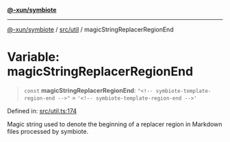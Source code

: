 [**@-xun/symbiote**](../../../README.md)

***

[@-xun/symbiote](../../../README.md) / [src/util](../README.md) / magicStringReplacerRegionEnd

# Variable: magicStringReplacerRegionEnd

> `const` **magicStringReplacerRegionEnd**: `"<!-- symbiote-template-region-end -->"` = `'<!-- symbiote-template-region-end -->'`

Defined in: [src/util.ts:174](https://github.com/Xunnamius/symbiote/blob/b82f5db0ddf304d345bd71e41da6d798adaa5156/src/util.ts#L174)

Magic string used to denote the beginning of a replacer region in Markdown
files processed by symbiote.
